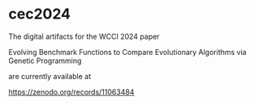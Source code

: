 # cec2024

The digital artifacts for the WCCI 2024 paper

Evolving Benchmark Functions to Compare Evolutionary Algorithms via Genetic Programming

are currently available at

https://zenodo.org/records/11063484
